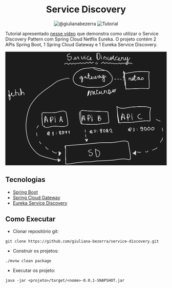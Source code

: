 <h1 align="center">
  Service Discovery
</h1>

<p align="center">
 <img src="https://img.shields.io/static/v1?label=Youtube&message=@giulianabezerra&color=8257E5&labelColor=000000" alt="@giulianabezerra" />
 <img src="https://img.shields.io/static/v1?label=Tipo&message=Tutorial&color=8257E5&labelColor=000000" alt="Tutorial" />
</p>

Tutorial apresentado [nesse vídeo](https://youtu.be/ju7NTqJxKRs) que demonstra como utilizar o Service Discovery Pattern com Spring Cloud Netflix Eureka.
O projeto contém 2 APIs Spring Boot, 1 Spring Cloud Gateway e 1 Eureka Service Discovery.

![Service Discovery](.github/service-discovery.png)

## Tecnologias

- [Spring Boot](https://spring.io/projects/spring-boot)
- [Spring Cloud Gateway](https://spring.io/projects/spring-cloud-gateway)
- [Eureka Service Discovery](https://cloud.spring.io/spring-cloud-netflix/reference/html/)

## Como Executar

- Clonar repositório git:
```
git clone https://github.com/giuliana-bezerra/service-discovery.git
```
- Construir os projetos:
```
./mvnw clean package
```
- Executar os projeto:
```
java -jar <projeto>/target/<nome>-0.0.1-SNAPSHOT.jar
```